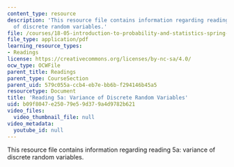 ```yaml
---
content_type: resource
description: 'This resource file contains information regarding reading 5a: variance
  of discrete random variables.'
file: /courses/18-05-introduction-to-probability-and-statistics-spring-2014/b09f8047e25079e59d379a4d9782b621_MIT18_05S14_Reading5a.pdf
file_type: application/pdf
learning_resource_types:
- Readings
license: https://creativecommons.org/licenses/by-nc-sa/4.0/
ocw_type: OCWFile
parent_title: Readings
parent_type: CourseSection
parent_uid: 579c055a-ccb4-eb7e-bb6b-f294146b45a5
resourcetype: Document
title: 'Reading 5a: Variance of Discrete Random Variables'
uid: b09f8047-e250-79e5-9d37-9a4d9782b621
video_files:
  video_thumbnail_file: null
video_metadata:
  youtube_id: null
---
```

This resource file contains information regarding reading 5a: variance of discrete random variables.